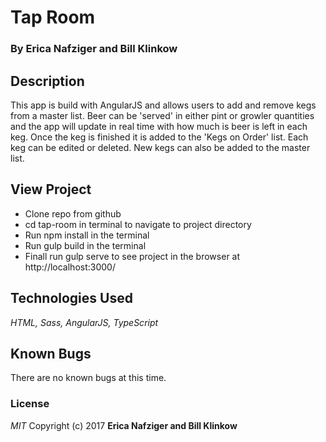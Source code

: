 # Tap Room

### By Erica Nafziger and Bill Klinkow

## Description
This app is build with AngularJS and allows users to add and remove kegs from a master list. Beer can be 'served' in either pint or growler quantities and the app will update in real time with how much is beer is left in each keg. Once the keg is finished it is added to the 'Kegs on Order' list. Each keg can be edited or deleted. New kegs can also be added to the master list. 

## View Project 
* Clone repo from github
* cd tap-room in terminal to navigate to project directory
* Run npm install in the terminal
* Run gulp build in the terminal
* Finall run gulp serve to see project in the browser at http://localhost:3000/

## Technologies Used

*_HTML, Sass, AngularJS, TypeScript_*

## Known Bugs
There are no known bugs at this time.

### License

*MIT*
Copyright (c) 2017 **Erica Nafziger and Bill Klinkow**
